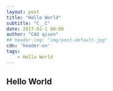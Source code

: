 ```yaml
---
layout: post
title: "Hello World"
subtitle: "C__C"
date: 2017-01-1 00:00
author: "CAO qisen"
## header-img: "img/post-default.jpg"
cdn: 'header-on'
tags:
	- Hello World
---
```


## Hello World
